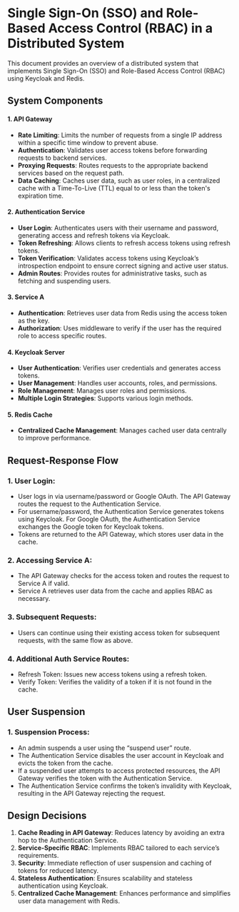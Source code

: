 # Single Sign-On (SSO) and Role-Based Access Control (RBAC) in a Distributed System

This document provides an overview of a distributed system that implements Single Sign-On (SSO) and Role-Based Access Control (RBAC) using Keycloak and Redis.

## System Components
#### 1. API Gateway
- **Rate Limiting**: Limits the number of requests from a single IP address within a specific time window to prevent abuse.
- **Authentication**: Validates user access tokens before forwarding requests to backend services.
- **Proxying Requests**: Routes requests to the appropriate backend services based on the request path.
- **Data Caching**: Caches user data, such as user roles, in a centralized cache with a Time-To-Live (TTL) equal to or less than the token's expiration time.

#### 2. Authentication Service
- **User Login**: Authenticates users with their username and password, generating access and refresh tokens via Keycloak.
- **Token Refreshing**: Allows clients to refresh access tokens using refresh tokens.
- **Token Verification**: Validates access tokens using Keycloak’s introspection endpoint to ensure correct signing and active user status.
- **Admin Routes**: Provides routes for administrative tasks, such as fetching and suspending users.

#### 3. Service A
- **Authentication**: Retrieves user data from Redis using the access token as the key.
- **Authorization**: Uses middleware to verify if the user has the required role to access specific routes.

#### 4. Keycloak Server
- **User Authentication**: Verifies user credentials and generates access tokens.
- **User Management**: Handles user accounts, roles, and permissions.
- **Role Management**: Manages user roles and permissions.
- **Multiple Login Strategies**: Supports various login methods.

#### 5. Redis Cache
- **Centralized Cache Management**: Manages cached user data centrally to improve performance.

## Request-Response Flow
### 1. User Login:

- User logs in via username/password or Google OAuth. The API Gateway routes the request to the Authentication Service.
- For username/password, the Authentication Service generates tokens using Keycloak. For Google OAuth, the Authentication Service exchanges the Google token for Keycloak tokens.
- Tokens are returned to the API Gateway, which stores user data in the cache.

### 2. Accessing Service A:

- The API Gateway checks for the access token and routes the request to Service A if valid.
- Service A retrieves user data from the cache and applies RBAC as necessary.

### 3. Subsequent Requests:
- Users can continue using their existing access token for subsequent requests, with the same flow as above.

### 4. Additional Auth Service Routes:
- Refresh Token: Issues new access tokens using a refresh token.
- Verify Token: Verifies the validity of a token if it is not found in the cache.

## User Suspension
### 1. Suspension Process:
- An admin suspends a user using the “suspend user” route.
- The Authentication Service disables the user account in Keycloak and evicts the token from the cache.
- If a suspended user attempts to access protected resources, the API Gateway verifies the token with the Authentication Service.
- The Authentication Service confirms the token’s invalidity with Keycloak, resulting in the API Gateway rejecting the request.

## Design Decisions
1. **Cache Reading in API Gateway**: Reduces latency by avoiding an extra hop to the Authentication Service.
2. **Service-Specific RBAC**: Implements RBAC tailored to each service’s requirements.
3. **Security**: Immediate reflection of user suspension and caching of tokens for reduced latency.
4. **Stateless Authentication**: Ensures scalability and stateless authentication using Keycloak.
5. **Centralized Cache Management**: Enhances performance and simplifies user data management with Redis.
